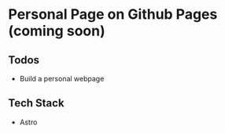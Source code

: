 # Personal Page on Github Pages (coming soon)

## Todos
- Build a personal webpage

## Tech Stack
- Astro